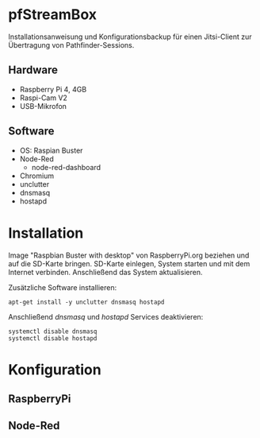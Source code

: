 # pfStreamBox

Installationsanweisung und Konfigurationsbackup für einen Jitsi-Client zur Übertragung von Pathfinder-Sessions.


## Hardware
- Raspberry Pi 4, 4GB
- Raspi-Cam V2
- USB-Mikrofon

## Software
- OS: Raspian Buster
- Node-Red
  - node-red-dashboard
- Chromium
- unclutter
- dnsmasq
- hostapd

# Installation
Image "Raspbian Buster with desktop" von RaspberryPi.org beziehen und auf die SD-Karte bringen. SD-Karte einlegen, System starten und mit dem Internet verbinden.
Anschließend das System aktualisieren.

Zusätzliche Software installieren:

`apt-get install -y unclutter dnsmasq hostapd`

Anschließend *dnsmasq* und *hostapd* Services deaktivieren:

```
systemctl disable dnsmasq
systemctl disable hostapd
```

# Konfiguration

## RaspberryPi

## Node-Red
